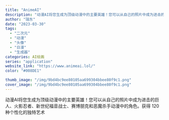 ```yaml
---
title: "AnimeAI"
description: "动漫AI将您生成为顶级动漫中的主要英雄！您可以从自己的照片中成为进击的巨人、火影忍者、新世纪福音战士、赛博朋克和恶魔杀手"
author: "瑞东"
date: "2023-03-30"
tags:
  - "二次元"
  - "动漫"
  - "头像"
  - "日漫"
  - "生成器"
categories: AI绘画
series: "application"
website_link: "https://www.animeai.lol/"
color: "#008DE1"

thumb_image: "/img/9bd4bc9ee80105aa699304bbee80f9c1.png"
cover_image: "/img/9bd4bc9ee80105aa699304bbee80f9c1.png"
---
```


动漫AI将您生成为顶级动漫中的主要英雄！您可以从自己的照片中成为进击的巨人、火影忍者、新世纪福音战士、赛博朋克和恶魔杀手动漫中的角色。获得 120 种个性化的独特艺术 